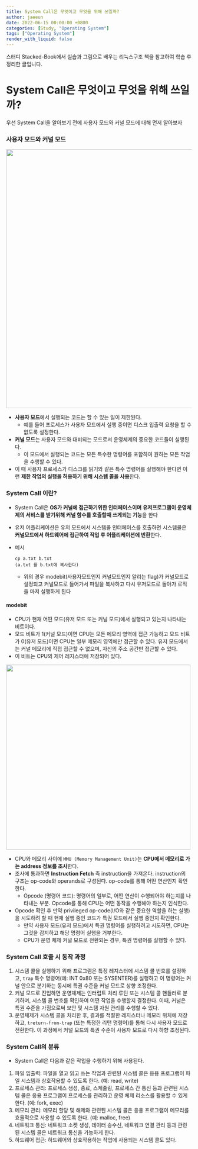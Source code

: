 ```yaml
---
title: System Call은 무엇이고 무엇을 위해 쓰일까?
author: jaeeun
date: 2022-06-15 00:00:00 +0800
categories: [Study, "Operating System"]
tags: ["Operating System"]
render_with_liquid: false
---
```


스터디 Stacked-Book에서 실습과 그림으로 배우는 리눅스구조 책을 참고하여 학습 후 정리한 글입니다.

# System Call은 무엇이고 무엇을 위해 쓰일까?

우선 System Call을 알아보기 전에 사용자 모드와 커널 모드에 대해 먼저 알아보자

### 사용자 모드와 커널 모드

<img src ="https://user-images.githubusercontent.com/78838791/174520490-cf353949-e0f8-4a33-939f-1786b3955aab.png" width ="700px"/>

- **사용자 모드**에서 실행되는 코드는 할 수 있는 일이 제한된다.
  - 예를 들어 프로세스가 사용자 모드에서 실행 중이면 디스크 입출력 요청을 할 수 없도록 설정한다.
- **커널 모드**는 사용자 모드와 대비되는 모드로서 운영체제의 중요한 코드들이 실행된다.
  - 이 모드에서 실행되는 코드는 모든 특수한 명령어를 포함하여 원하는 모든 작업을 수행할 수 있다.
- 이 때 사용자 프로세스가 디스크를 읽기와 같은 특수 명령어를 실행해야 한다면 이런 **제한 작업의 실행을 허용하기 위해 시스템 콜을 사용**한다.

### System Call 이란?

- System Call은 **OS가 커널에 접근하기위한 인터페이스이며 유저프로그램이 운영체제의 서비스를 받기위해 커널 함수를 호출할때 쓰게되는 기능**을 한다
- 유저 어플리케이션은 유저 모드에서 시스템콜 인터페이스를 호출하면 시스템콜은 **커널모드에서 하드웨어에 접근하여 작업 후 어플리케이션에 반환**한다.

- 예시
  ```
  cp a.txt b.txt
  (a.txt 를 b.txt에 복사한다)
  ```
  - 위의 경우 modebit(사용자모드인지 커널모드인지 알리는 flag)가 커널모드로 설정되고 커널모드로 들어가서 파일을 복사하고 다시 유저모드로 돌아가 로직을 마저 실행하게 된다

#### modebit
-  CPU가 현재 어떤 모드(유저 모드 또는 커널 모드)에서 실행되고 있는지 나타내는 비트이다.
- 모드 비트가 1(커널 모드)이면 CPU는 모든 메모리 영역에 접근 가능하고 모드 비트가 0(유저 모드)이면 CPU는 일부 메모리 영역에만 접근할 수 있다. 유저 모드에서는 커널 메모리에 직접 접근할 수 없으며, 자신의 주소 공간만 접근할 수 있다.
- 이 비트는 CPU의 제어 레지스터에 저장되어 있다.

<img src ="https://user-images.githubusercontent.com/78838791/176114508-efd6c3d6-ce15-4f7b-a6be-9a44fd351a82.png" width ="500px"/>

- CPU와 메모리 사이에 `MMU (Memory Management Unit)`는 **CPU에서 메모리로 가는 address 정보를 조사**한다.
- 조사에 통과하면 **Instruction Fetch** 즉 instruction을 가져온다. instruction의 구조는 op-code와 operands로 구성된다. op-code를 통해 어떤 연산인지 확인한다.
  - Opcode (명령어 코드): 명령어의 일부로, 어떤 연산이 수행되어야 하는지를 나타내는 부분. Opcode를 통해 CPU는 어떤 동작을 수행해야 하는지 인식한다.
- Opcode 확인 후 만약 privileged op-code(I/O와 같은 중요한 역할을 하는 실행)을 시도하려 할 때 현재 실행 중인 코드가 특권 모드에서 실행 중인지 확인한다.
  - 만약 사용자 모드(유저 모드)에서 특권 명령어를 실행하려고 시도하면, CPU는 그것을 감지하고 해당 명령어 실행을 거부한다.
  - CPU가 운영 체제 커널 모드로 전환되는 경우, 특권 명령어를 실행할 수 있다.

<!-- #### System call table

- 메모리의 특정 주소 범위에는 어떤 동작들이 할당되어 있다 (인터럽트 서비스 루틴). 이것을 가리키는 메모리 주소를 모아놓은 것을 시스템 콜 테이블(System call table)이라고 부르며, 인터럽트 벡터(Interrupt vector)라고도 부른다. -->


### System Call 호출 시 동작 과정

1. 시스템 콜을 실행하기 위해 프로그램은 특정 레지스터에 시스템 콜 번호를 설정하고, `trap` 특수 명령어(예: INT 0x80 또는 SYSENTER)를 실행하고 이 명령어는 커널 안으로 분기하는 동시에 특권 수준을 커널 모드로 상향 조정한다.
2. 커널 모드로 진입하면 운영체제는 인터럽트 처리 루틴 또는 시스템 콜 핸들러로 분기하며, 시스템 콜 번호를 확인하여 어떤 작업을 수행할지 결정한다. 이때, 커널은 특권 수준을 가짐으로써 보안 및 시스템 자원 관리를 수행할 수 있다.
3. 운영체제가 시스템 콜을 처리한 후, 결과를 적절한 레지스터나 메모리 위치에 저장하고, `treturn-from-trap` (또는 특정한 리턴 명령어)를 통해 다시 사용자 모드로 전환한다.  이 과정에서 커널 모드의 특권 수준이 사용자 모드로 다시 하향 조정된다.

### System Call의 분류

- System Call은 다음과 같은 작업을 수행하기 위해 사용된다.

1. 파일 입출력: 파일을 열고 읽고 쓰는 작업과 관련된 시스템 콜은 응용 프로그램이 파일 시스템과 상호작용할 수 있도록 한다. (예: read, write)
2. 프로세스 관리: 프로세스 생성, 종료, 스케줄링, 프로세스 간 통신 등과 관련된 시스템 콜은 응용 프로그램이 프로세스를 관리하고 운영 체제 리소스를 활용할 수 있게 한다. (예: fork, exec)
3. 메모리 관리: 메모리 할당 및 해제와 관련된 시스템 콜은 응용 프로그램이 메모리를 효율적으로 사용할 수 있도록 한다. (예: malloc, free)
4. 네트워크 통신: 네트워크 소켓 생성, 데이터 송수신, 네트워크 연결 관리 등과 관련된 시스템 콜은 네트워크 통신을 가능하게 한다.
5. 하드웨어 접근: 하드웨어와 상호작용하는 작업에 사용되는 시스템 콜도 있다.
